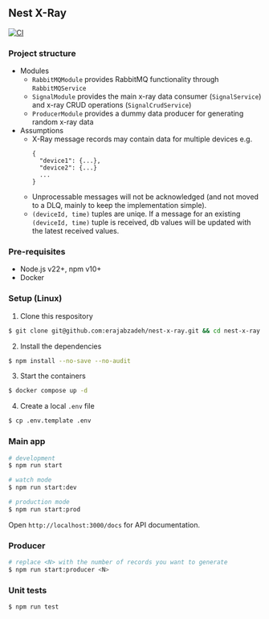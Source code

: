 ## Nest X-Ray
[![CI](https://github.com/erajabzadeh/nest-x-ray/actions/workflows/ci.yaml/badge.svg)](https://github.com/erajabzadeh/nest-x-ray/actions/workflows/ci.yaml)

### Project structure
- Modules
  - `RabbitMQModule` provides RabbitMQ functionality through `RabbitMQService`
  - `SignalModule` provides the main x-ray data consumer (`SignalService`) and x-ray CRUD operations (`SignalCrudService`)
  - `ProducerModule` provides a dummy data producer for generating random x-ray data
- Assumptions
  - X-Ray message records may contain data for multiple devices e.g.
    ```
    {
      "device1": {...},
      "device2": {...}
      ...
    }
    ```
  - Unprocessable messages will not be acknowledged (and not moved to a DLQ, mainly to keep the implementation simple).
  - `(deviceId, time)` tuples are uniqe. If a message for an existing `(deviceId, time)` tuple is received, db values will be updated with the latest received values.


### Pre-requisites
- Node.js v22+, npm v10+
- Docker


### Setup (Linux)

1. Clone this respository
  ```bash
  $ git clone git@github.com:erajabzadeh/nest-x-ray.git && cd nest-x-ray
  ```
2. Install the dependencies
  ```bash
  $ npm install --no-save --no-audit
  ```
3. Start the containers
  ```bash
  $ docker compose up -d
  ```
4.  Create a local `.env` file
  ```bash
  $ cp .env.template .env
  ```


### Main app

```bash
# development
$ npm run start

# watch mode
$ npm run start:dev

# production mode
$ npm run start:prod
```

Open `http://localhost:3000/docs` for API documentation.



### Producer

```bash
# replace <N> with the number of records you want to generate
$ npm run start:producer <N>
```


### Unit tests

```bash
$ npm run test
```
